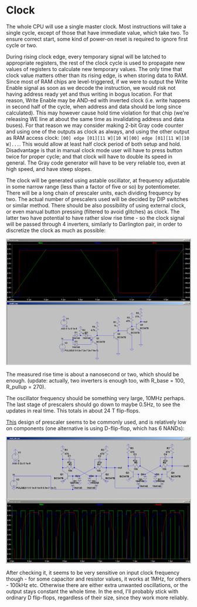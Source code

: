 # Clock

The whole CPU will use a single master clock. Most instructions will take a single cycle,
except of those that have immediate value, which take two. 
To ensure correct start, some kind of power-on reset
is required to ignore first cycle or two.

During rising clock edge, every temporary signal will be latched to appropriate registers,
the rest of the clock cycle is used to propagate new values of registers to calculate
new temporary values. The only time that clock value matters other than its rising edge,
is when storing data to RAM. Since most of RAM chips are level-triggered, if we were to
output the Write Enable signal as soon as we decode the instruction, we would risk
not having address ready yet and thus writing in bogus location. For that reason,
Write Enable may be AND-ed with inverted clock (i.e. write happens in second half of the cycle,
when address and data should be long since calculated). This may however cause hold
time violation for that chip (we're releasing WE line at about the same time as invalidating
address and data buses). For that reason we may consider making 2-bit Gray code counter and
using one of the outputs as clock as always, and using the other output as RAM access
clock: `[00] edge [01][11 W][10 W][00] edge [01][11 W][10 W]...`. This would allow
at least half clock period of both setup and hold. Disadvantage is that in manual clock mode
user will have to press button twice for proper cycle; and that clock will have to double
its speed in general. The Gray code generator will have to be very reliable too, even
at high speed, and have steep slopes.

The clock will be generated using astable oscillator, at frequency adjustable in some narrow
range (less than a factor of five or so) by potentiometer. There will be a long chain of
prescaler units, each dividing frequency by two. The actual number of prescalers used will be
decided by DIP switches or similar method. There should be also possibility of using external clock, or even
manual button pressing (filtered to avoid glitches) as clock. The latter two have potential
to have rather slow rise time - so the clock signal will be passed through 4 inverters,
similarly to Darlington pair, in order to discretize the clock as much as possible:

![clock](images/clock_inv.png?raw=true)

The measured rise time is about a nanosecond or two, which should be enough.
(update: actually, two inverters is enough too, with R_base = 100, R_pullup = 270).

The oscillator frequency should be something very large, 10MHz perhaps. The last stage of
prescalers should go down to maybe 0.5Hz, to see the updates in real time. This totals
in about 24 T flip-flops.

[This](http://ch00ftech.com/2012/07/10/transistor-clock-part-2-prescaler/)
design of prescaler seems to be commonly used, and is relatively low on components
(one alternative is using D-flip-flop, which has 6 NANDs):

![prescaler](images/clock_div.png?raw=true)

After checking it, it seems to be very sensitive on input clock frequency though - for some capacitor
and resistor values, it works at 1MHz, for others - 100kHz etc. Otherwise there are either
extra unwanted oscillations, or the output stays constant the whole time. In the end, I'll
probably stick with ordinary D flip-flops, regardless of their size, since they work more reliably.
